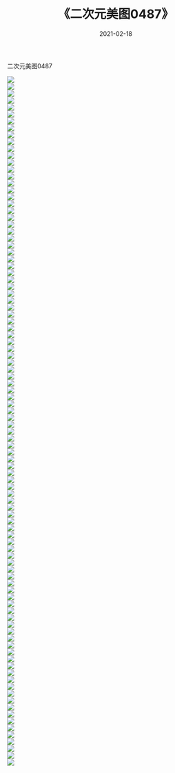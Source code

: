 ﻿---
layout: post
title:  《二次元美图0487》
date:   2021-02-18
img: http://imgx.orgx.ga/二次元/2021/二次元美图0487/000.jpg
categories: [美女, 清纯, 唯美]
---

二次元美图0487

 ![](http://imgx.orgx.ga/二次元/2021/二次元美图0487/001.jpg) <br>![](http://imgx.orgx.ga/二次元/2021/二次元美图0487/002.jpg) <br>![](http://imgx.orgx.ga/二次元/2021/二次元美图0487/003.jpg) <br>![](http://imgx.orgx.ga/二次元/2021/二次元美图0487/004.jpg) <br>![](http://imgx.orgx.ga/二次元/2021/二次元美图0487/005.jpg) <br>![](http://imgx.orgx.ga/二次元/2021/二次元美图0487/006.jpg) <br>![](http://imgx.orgx.ga/二次元/2021/二次元美图0487/007.jpg) <br>![](http://imgx.orgx.ga/二次元/2021/二次元美图0487/008.jpg) <br>![](http://imgx.orgx.ga/二次元/2021/二次元美图0487/009.jpg) <br>![](http://imgx.orgx.ga/二次元/2021/二次元美图0487/010.jpg) <br>![](http://imgx.orgx.ga/二次元/2021/二次元美图0487/011.jpg) <br>![](http://imgx.orgx.ga/二次元/2021/二次元美图0487/012.jpg) <br>![](http://imgx.orgx.ga/二次元/2021/二次元美图0487/013.jpg) <br>![](http://imgx.orgx.ga/二次元/2021/二次元美图0487/014.jpg) <br>![](http://imgx.orgx.ga/二次元/2021/二次元美图0487/015.jpg) <br>![](http://imgx.orgx.ga/二次元/2021/二次元美图0487/016.jpg) <br>![](http://imgx.orgx.ga/二次元/2021/二次元美图0487/017.jpg) <br>![](http://imgx.orgx.ga/二次元/2021/二次元美图0487/018.jpg) <br>![](http://imgx.orgx.ga/二次元/2021/二次元美图0487/019.jpg) <br>![](http://imgx.orgx.ga/二次元/2021/二次元美图0487/020.jpg) <br>![](http://imgx.orgx.ga/二次元/2021/二次元美图0487/021.jpg) <br>![](http://imgx.orgx.ga/二次元/2021/二次元美图0487/022.jpg) <br>![](http://imgx.orgx.ga/二次元/2021/二次元美图0487/023.jpg) <br>![](http://imgx.orgx.ga/二次元/2021/二次元美图0487/024.jpg) <br>![](http://imgx.orgx.ga/二次元/2021/二次元美图0487/025.jpg) <br>![](http://imgx.orgx.ga/二次元/2021/二次元美图0487/026.jpg) <br>![](http://imgx.orgx.ga/二次元/2021/二次元美图0487/027.jpg) <br>![](http://imgx.orgx.ga/二次元/2021/二次元美图0487/028.jpg) <br>![](http://imgx.orgx.ga/二次元/2021/二次元美图0487/029.jpg) <br>![](http://imgx.orgx.ga/二次元/2021/二次元美图0487/030.jpg) <br>![](http://imgx.orgx.ga/二次元/2021/二次元美图0487/031.jpg) <br>![](http://imgx.orgx.ga/二次元/2021/二次元美图0487/032.jpg) <br>![](http://imgx.orgx.ga/二次元/2021/二次元美图0487/033.jpg) <br>![](http://imgx.orgx.ga/二次元/2021/二次元美图0487/034.jpg) <br>![](http://imgx.orgx.ga/二次元/2021/二次元美图0487/035.jpg) <br>![](http://imgx.orgx.ga/二次元/2021/二次元美图0487/036.jpg) <br>![](http://imgx.orgx.ga/二次元/2021/二次元美图0487/037.jpg) <br>![](http://imgx.orgx.ga/二次元/2021/二次元美图0487/038.jpg) <br>![](http://imgx.orgx.ga/二次元/2021/二次元美图0487/039.jpg) <br>![](http://imgx.orgx.ga/二次元/2021/二次元美图0487/040.jpg) <br>![](http://imgx.orgx.ga/二次元/2021/二次元美图0487/041.jpg) <br>![](http://imgx.orgx.ga/二次元/2021/二次元美图0487/042.jpg) <br>![](http://imgx.orgx.ga/二次元/2021/二次元美图0487/043.jpg) <br>![](http://imgx.orgx.ga/二次元/2021/二次元美图0487/044.jpg) <br>![](http://imgx.orgx.ga/二次元/2021/二次元美图0487/045.jpg) <br>![](http://imgx.orgx.ga/二次元/2021/二次元美图0487/046.jpg) <br>![](http://imgx.orgx.ga/二次元/2021/二次元美图0487/047.jpg) <br>![](http://imgx.orgx.ga/二次元/2021/二次元美图0487/048.jpg) <br>![](http://imgx.orgx.ga/二次元/2021/二次元美图0487/049.jpg) <br>![](http://imgx.orgx.ga/二次元/2021/二次元美图0487/050.jpg) <br>![](http://imgx.orgx.ga/二次元/2021/二次元美图0487/051.jpg) <br>![](http://imgx.orgx.ga/二次元/2021/二次元美图0487/052.jpg) <br>![](http://imgx.orgx.ga/二次元/2021/二次元美图0487/053.jpg) <br>![](http://imgx.orgx.ga/二次元/2021/二次元美图0487/054.jpg) <br>![](http://imgx.orgx.ga/二次元/2021/二次元美图0487/055.jpg) <br>![](http://imgx.orgx.ga/二次元/2021/二次元美图0487/056.jpg) <br>![](http://imgx.orgx.ga/二次元/2021/二次元美图0487/057.jpg) <br>![](http://imgx.orgx.ga/二次元/2021/二次元美图0487/058.jpg) <br>![](http://imgx.orgx.ga/二次元/2021/二次元美图0487/059.jpg) <br>![](http://imgx.orgx.ga/二次元/2021/二次元美图0487/060.jpg) <br>![](http://imgx.orgx.ga/二次元/2021/二次元美图0487/061.jpg) <br>![](http://imgx.orgx.ga/二次元/2021/二次元美图0487/062.jpg) <br>![](http://imgx.orgx.ga/二次元/2021/二次元美图0487/063.jpg) <br>![](http://imgx.orgx.ga/二次元/2021/二次元美图0487/064.jpg) <br>![](http://imgx.orgx.ga/二次元/2021/二次元美图0487/065.jpg) <br>![](http://imgx.orgx.ga/二次元/2021/二次元美图0487/066.jpg) <br>![](http://imgx.orgx.ga/二次元/2021/二次元美图0487/067.jpg) <br>![](http://imgx.orgx.ga/二次元/2021/二次元美图0487/068.jpg) <br>![](http://imgx.orgx.ga/二次元/2021/二次元美图0487/069.jpg) <br>![](http://imgx.orgx.ga/二次元/2021/二次元美图0487/070.jpg) <br>![](http://imgx.orgx.ga/二次元/2021/二次元美图0487/071.jpg) <br>![](http://imgx.orgx.ga/二次元/2021/二次元美图0487/072.jpg) <br>![](http://imgx.orgx.ga/二次元/2021/二次元美图0487/073.jpg) <br>![](http://imgx.orgx.ga/二次元/2021/二次元美图0487/074.jpg) <br>![](http://imgx.orgx.ga/二次元/2021/二次元美图0487/075.jpg) <br>![](http://imgx.orgx.ga/二次元/2021/二次元美图0487/076.jpg) <br>![](http://imgx.orgx.ga/二次元/2021/二次元美图0487/077.jpg) <br>![](http://imgx.orgx.ga/二次元/2021/二次元美图0487/078.jpg) <br>![](http://imgx.orgx.ga/二次元/2021/二次元美图0487/079.jpg) <br>![](http://imgx.orgx.ga/二次元/2021/二次元美图0487/080.jpg) <br>![](http://imgx.orgx.ga/二次元/2021/二次元美图0487/081.jpg) <br>![](http://imgx.orgx.ga/二次元/2021/二次元美图0487/082.jpg) <br>![](http://imgx.orgx.ga/二次元/2021/二次元美图0487/083.jpg) <br>![](http://imgx.orgx.ga/二次元/2021/二次元美图0487/084.jpg) <br>![](http://imgx.orgx.ga/二次元/2021/二次元美图0487/085.jpg) <br>![](http://imgx.orgx.ga/二次元/2021/二次元美图0487/086.jpg) <br>![](http://imgx.orgx.ga/二次元/2021/二次元美图0487/087.jpg) <br>![](http://imgx.orgx.ga/二次元/2021/二次元美图0487/088.jpg) <br>![](http://imgx.orgx.ga/二次元/2021/二次元美图0487/089.jpg) <br>![](http://imgx.orgx.ga/二次元/2021/二次元美图0487/090.jpg) <br>![](http://imgx.orgx.ga/二次元/2021/二次元美图0487/091.jpg) <br>![](http://imgx.orgx.ga/二次元/2021/二次元美图0487/092.jpg) <br>![](http://imgx.orgx.ga/二次元/2021/二次元美图0487/093.jpg) <br>![](http://imgx.orgx.ga/二次元/2021/二次元美图0487/094.jpg) <br>![](http://imgx.orgx.ga/二次元/2021/二次元美图0487/095.jpg) <br>![](http://imgx.orgx.ga/二次元/2021/二次元美图0487/096.jpg) <br>![](http://imgx.orgx.ga/二次元/2021/二次元美图0487/097.jpg) <br>![](http://imgx.orgx.ga/二次元/2021/二次元美图0487/098.jpg) <br>![](http://imgx.orgx.ga/二次元/2021/二次元美图0487/099.jpg) <br>![](http://imgx.orgx.ga/二次元/2021/二次元美图0487/100.jpg) <br>
